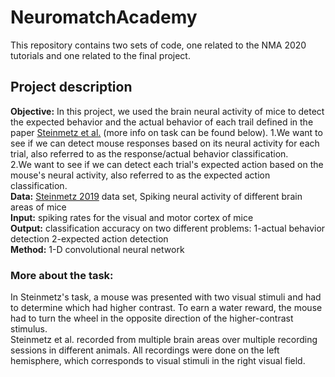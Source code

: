 
# NeuromatchAcademy
This repository contains two sets of code, one related to the NMA 2020 tutorials and one related to the final project.
## Project description
**Objective:** In this project, we used the brain neural activity of mice to detect the expected behavior and the actual behavior of each trail defined in the paper [Steinmetz et al.](https://www.nature.com/articles/s41586-019-1787-x) (more info on task can be found below).
  1.We want to see if we can detect mouse responses based on its neural activity for each trial, also referred to as the response/actual behavior classification.  
  2.We want to see if we can detect each trial's expected action based on the mouse's neural activity, also referred to as the expected action classification.  
**Data:** [Steinmetz 2019](https://www.nature.com/articles/s41586-019-1787-x) data set, Spiking neural activity of different brain areas of mice  
**Input:** spiking rates for the visual and motor cortex of mice  
**Output:** classification accuracy on two different problems: 1-actual behavior detection 2-expected action detection  
**Method:** 1-D convolutional neural network
### More about the task:
In Steinmetz's task, a mouse was presented with two visual stimuli and had to determine which had higher contrast. To earn a water reward, the mouse had to turn the wheel in the opposite direction of the higher-contrast stimulus.  
Steinmetz et al. recorded from multiple brain areas over multiple recording sessions in different animals. All recordings were done on the left hemisphere, which corresponds to visual stimuli in the right visual field.
